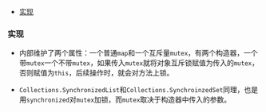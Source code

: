 * [实现](#%E5%AE%9E%E7%8E%B0)

### 实现

- 内部维护了两个属性：一个普通`map`和一个互斥量`mutex`，有两个构造器，一个带`mutex`一个不带`mutex`，如果传入`mutex`就将对象互斥锁赋值为传入的`mutex`，否则赋值为`this`，后续操作时，就会对方法上锁。

- `Collections.SynchronizedList`和`Collections.SynchroinzedSet`同理，也是用`synchronized`对`mutex`加锁，而`mutex`取决于构造器中传入的参数。

